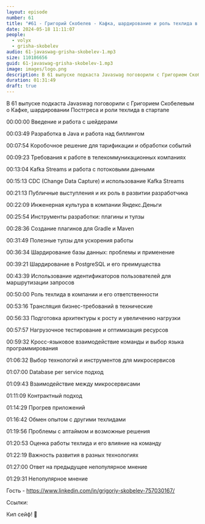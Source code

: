 ```yaml
---
layout: episode
number: 61
title: "#61 - Григорий Скобелев - Кафка, шардирование и роль техлида в стартапе"
date: 2024-05-18 11:11:07
people:
  - volyx
  - grisha-skobelev
audio: 61-javaswag-grisha-skobelev-1.mp3
size: 110186656         
guid: 61-javaswag-grisha-skobelev-1.mp3
image: images/logo.png
description: В 61 выпуске подкаста Javaswag поговорили с Григорием Скобелевым о Кафке, шардировании Постгреса и роли техлида в стартапе
duration: 01:31:49
draft: true
---
```


В 61 выпуске подкаста Javaswag поговорили с Григорием Скобелевым о Кафке, шардировании Постгреса и роли техлида в стартапе

00:00:00 Введение и работа с шейдерами

00:03:49 Разработка в Java и работа над биллингом

00:07:54 Коробочное решение для тарификации и обработки событий

00:09:23 Требования к работе в телекоммуникационных компаниях

00:13:04 Kafka Streams и работа с потоковыми данными

00:15:13 CDC (Change Data Capture) и использование Kafka Streams

00:21:13 Публичные выступления и их роль в развитии разработчика

00:22:09 Инженерная культура в компании Яндекс.Деньги

00:25:54 Инструменты разработки: плагины и тулзы

00:28:36 Создание плагинов для Gradle и Maven

00:31:49 Полезные тулзы для ускорения работы

00:36:34 Шардирование базы данных: проблемы и применение

00:39:21 Шардирование в PostgreSQL и его преимущества

00:43:39 Использование идентификаторов пользователей для маршрутизации запросов

00:50:00 Роль техлида в компании и его ответственности

00:53:16 Трансляция бизнес-требований в технические

00:56:33 Подготовка архитектуры к росту и увеличению нагрузки

00:57:57 Нагрузочное тестирование и оптимизация ресурсов

00:59:32 Кросс-языковое взаимодействие команды и выбор языка программирования

01:06:32 Выбор технологий и инструментов для микросервисов

01:07:00 Database per service подход

01:09:43 Взаимодействие между микросервисами

01:11:09 Контрактный подход

01:14:29 Прогрев приложений

01:16:42 Обмен опытом с другими техлидами

01:19:56 Проблемы с аптаймом и возможные решения

01:20:53 Оценка работы техлида и его влияние на команду

01:22:19 Важность развития в разных технологиях

01:27:00 Ответ на предыдущее непопулярное мнение

01:29:31 Непопулярное мнение

Гость - https://www.linkedin.com/in/grigoriy-skobelev-757030167/

Ссылки:

Кип сейф! 🖖